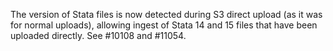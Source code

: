 The version of Stata files is now detected during S3 direct upload (as it was for normal uploads), allowing ingest of Stata 14 and 15 files that have been uploaded directly. See #10108 and #11054.
